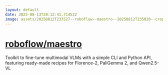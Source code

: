 ```yaml
---
layout: default
date: 2025-08-13T20:12:41.714532
image: assets/20250812T233527--roboflow--maestro--20250812T235020--cropped.png
---
```


# [roboflow/maestro](https://github.com/roboflow/maestro)

Toolkit to fine-tune multimodal VLMs with a simple CLI and Python API, featuring ready-made recipes for Florence-2, PaliGemma 2, and Qwen2.5-VL
